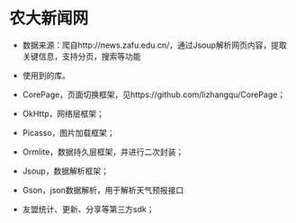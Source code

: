 农大新闻网
==========

 - 数据来源：爬自http://news.zafu.edu.cn/，通过Jsoup解析网页内容，提取关键信息，支持分页，搜索等功能

 - 使用到的库。
  - CorePage，页面切换框架，见https://github.com/lizhangqu/CorePage；
  - OkHttp，网络层框架；
  - Picasso，图片加载框架；
  - Ormlite，数据持久层框架，并进行二次封装；
  - Jsoup，数据解析框架；
  - Gson，json数据解析，用于解析天气预报接口
  - 友盟统计、更新、分享等第三方sdk；


 
